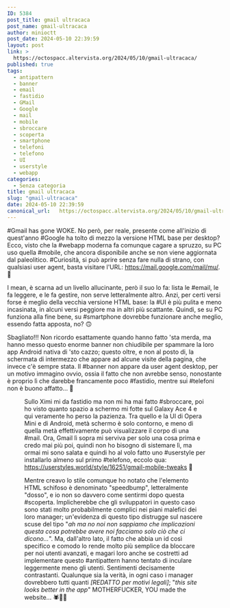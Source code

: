 ```yaml
---
ID: 5384
post_title: gmail ultracaca
post_name: gmail-ultracaca
author: minioctt
post_date: 2024-05-10 22:39:59
layout: post
link: >
  https://octospacc.altervista.org/2024/05/10/gmail-ultracaca/
published: true
tags:
  - antipattern
  - banner
  - email
  - fastidio
  - GMail
  - Google
  - mail
  - mobile
  - sbroccare
  - scoperta
  - smartphone
  - telefoni
  - telefono
  - UI
  - userstyle
  - webapp
categories:
  - Senza categoria
title: gmail ultracaca
slug: "gmail-ultracaca"
date: 2024-05-10 22:39:59
canonical_url:   https://octospacc.altervista.org/2024/05/10/gmail-ultracaca/
---
```

<!-- wp:paragraph -->
<p markdown="1">#Gmail has gone WOKE. No però, per reale, presente come all'inizio di quest'anno #Google ha tolto di mezzo la versione HTML base per desktop? Ecco, visto che la #webapp moderna fa comunque cagare a spruzzo, su PC uso quella #mobile, che ancora disponibile anche se non viene aggiornata dal paleolitico. #Curiosità, si può aprire senza fare nulla di strano, con qualsiasi user agent, basta visitare l'URL: <a href="https://mail.google.com/mail/mu/">https://mail.google.com/mail/mu/</a>. 💩️</p>
<!-- /wp:paragraph -->

<!-- wp:paragraph -->
<p markdown="1">I mean, è scarna ad un livello allucinante, però il suo lo fa: lista le #email, le fa leggere, e le fa gestire, non serve letteralmente altro. Anzi, per certi versi forse è meglio della vecchia versione HTML base: la #UI è più pulita e meno incasinata, in alcuni versi peggiore ma in altri più scattante. Quindi, se su PC funziona alla fine bene, su #smartphone dovrebbe funzionare anche meglio, essendo fatta apposta, no? 🙃️</p>
<!-- /wp:paragraph -->

<!-- wp:paragraph -->
<p markdown="1">Sbagliato!!! Non ricordo esattamente quando hanno fatto 'sta merda, ma hanno messo questo enorme banner non chiudibile per spammare la loro app Android nativa di 'sto cazzo; questo oltre, e non al posto di, la schermata di intermezzo che appare ad alcune visite della pagina, che invece c'è sempre stata. Il #banner non appare da user agent desktop, per un motivo immagino ovvio, ossia il fatto che non avrebbe senso, nonostante è proprio lì che darebbe francamente poco #fastidio, mentre sui #telefoni non è buono affatto... 🤥️</p>
<!-- /wp:paragraph -->

<!-- wp:paragraph -->
<p markdown="1"></p>
<!-- /wp:paragraph -->

<!-- wp:image {"id":5389,"sizeSlug":"large","linkDestination":"none"} -->
<figure class="wp-block-image size-large"><img src="https://octospacc.github.io/microblog-mirror/assets/uploads/2024/05/img_20240510_2110329084566543899427930-960x1280.jpg" alt="" class="wp-image-5389"/><figcaption class="wp-element-caption">Sullo Ximi mi da fastidio ma non mi ha mai fatto #sbroccare, poi ho visto quanto spazio a schermo mi fotte sul Galaxy Ace 4 e qui veramente ho perso la pazienza. Tra quello e la UI di Opera Mini e di Android, metà schermo è solo contorno, e meno di quella metà effettivamente può visualizzare il corpo di una #mail. Ora, Gmail lì sopra mi serviva per solo una cosa prima e credo mai più poi, quindi non ho bisogno di sistemare lì, ma ormai mi sono salata e quindi ho al volo fatto uno #userstyle per installarlo almeno sul primo #telefono, eccolo qua: <a href="https://userstyles.world/style/16251/gmail-mobile-tweaks">https://userstyles.world/style/16251/gmail-mobile-tweaks</a> 🌋️</figcaption></figure>
<!-- /wp:image -->

<!-- wp:paragraph -->
<p markdown="1"></p>
<!-- /wp:paragraph -->

<!-- wp:image {"id":5388,"sizeSlug":"full","linkDestination":"none"} -->
<figure class="wp-block-image size-full"><img src="https://octospacc.github.io/microblog-mirror/assets/uploads/2024/05/Screenshot-from-2024-05-10-20-50-09.png" alt="" class="wp-image-5388"/><figcaption class="wp-element-caption">Mentre creavo lo stile comunque ho notato che l'elemento HTML schifoso è denominato "speedbump", letteralmente "dosso", e io non so davvero come sentirmi dopo questa #scoperta. Implicherebbe che gli sviluppatori in questo caso sono stati molto probabilmente complici nei piani malefici dei loro manager; un'evidenza di questo tipo distrugge sul nascere scuse del tipo "<em>ah ma no noi non sappiamo che implicazioni questa cosa potrebbe avere noi facciamo solo ciò che ci dicono...</em>". Ma, dall'altro lato, il fatto che abbia un id così specifico e comodo lo rende molto più semplice da bloccare per noi utenti avanzati, e magari loro anche se costretti ad implementare questo #antipattern hanno tentato di inculare leggermente meno gli utenti. Sentimenti decisamente contrastanti. Qualunque sia la verità, in ogni caso i manager dovrebbero tutti quanti <em>[REDATTO per motivi legali]</em>; "<em>this site looks better in the app</em>" MOTHERFUCKER, YOU made the website... 🕷️💢️💢️</figcaption></figure>
<!-- /wp:image -->